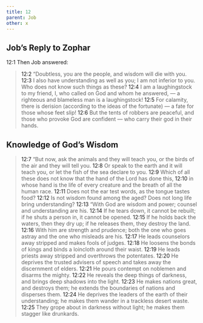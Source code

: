 ```yaml
---
title: 12
parent: Job
other: x
---
```



## Job’s Reply to Zophar 

<a name="12:1">12:1</a> Then Job answered:

> <a name="12:2">12:2</a> “Doubtless, you are the people,
> and wisdom will die with you.
> <a name="12:3">12:3</a> I also have understanding as well as you;
> I am not inferior to you.
> Who does not know such things as these?
> <a name="12:4">12:4</a> I am a laughingstock to my friend,
> I, who called on God and whom he answered, 
> — a righteous and blameless man
> is a laughingstock!
> <a name="12:5">12:5</a> For calamity, there is derision
> (according to the ideas of the fortunate) — 
> a fate for those whose feet slip!
> <a name="12:6">12:6</a> But the tents of robbers are peaceful,
> and those who provoke God are confident — 
> who carry their god in their hands.

## Knowledge of God’s Wisdom

> <a name="12:7">12:7</a> “But now, ask the animals and they will teach you,
> or the birds of the air and they will tell you.
> <a name="12:8">12:8</a> Or speak to the earth and it will teach you,
> or let the fish of the sea declare to you.
> <a name="12:9">12:9</a> Which of all these does not know
> that the hand of the Lord has done this,
> <a name="12:10">12:10</a> in whose hand is the life of every creature
> and the breath of all the human race.
> <a name="12:11">12:11</a> Does not the ear test words,
> as the tongue tastes food?
> <a name="12:12">12:12</a> Is not wisdom found among the aged?
> Does not long life bring understanding?
> <a name="12:13">12:13</a> “With God are wisdom and power;
> counsel and understanding are his.
> <a name="12:14">12:14</a> If he tears down, it cannot be rebuilt;
> if he shuts a person in, it cannot be opened.
> <a name="12:15">12:15</a> If he holds back the waters, then they dry up;
> if he releases them, they destroy the land.
> <a name="12:16">12:16</a> With him are strength and prudence;
> both the one who goes astray
> and the one who misleads are his.
> <a name="12:17">12:17</a> He leads counselors away stripped
> and makes fools of judges.
> <a name="12:18">12:18</a> He loosens the bonds of kings
> and binds a loincloth around their waist.
> <a name="12:19">12:19</a> He leads priests away stripped
> and overthrows the potentates.
> <a name="12:20">12:20</a> He deprives the trusted advisers of speech
> and takes away the discernment of elders.
> <a name="12:21">12:21</a> He pours contempt on noblemen
> and disarms the mighty.
> <a name="12:22">12:22</a> He reveals the deep things of darkness,
> and brings deep shadows into the light.
> <a name="12:23">12:23</a> He makes nations great, and destroys them;
> he extends the boundaries of nations
> and disperses them.
> <a name="12:24">12:24</a> He deprives the leaders of the earth
> of their understanding;
> he makes them wander
> in a trackless desert waste.
> <a name="12:25">12:25</a> They grope about in darkness without light;
> he makes them stagger like drunkards.